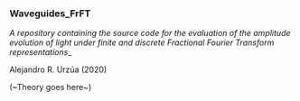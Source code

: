 ### Waveguides_FrFT

_A repository containing the source code for the evaluation of the amplitude evolution of light under finite and discrete Fractional Fourier Transform representations__

Alejandro R. Urzúa (2020)

(~Theory goes here~)


